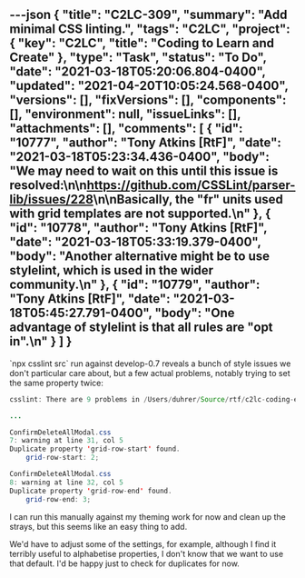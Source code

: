 ---json
{
  "title": "C2LC-309",
  "summary": "Add minimal CSS linting.",
  "tags": "C2LC",
  "project": {
    "key": "C2LC",
    "title": "Coding to Learn and Create"
  },
  "type": "Task",
  "status": "To Do",
  "date": "2021-03-18T05:20:06.804-0400",
  "updated": "2021-04-20T10:05:24.568-0400",
  "versions": [],
  "fixVersions": [],
  "components": [],
  "environment": null,
  "issueLinks": [],
  "attachments": [],
  "comments": [
    {
      "id": "10777",
      "author": "Tony Atkins [RtF]",
      "date": "2021-03-18T05:23:34.436-0400",
      "body": "We may need to wait on this until this issue is resolved:\n\n<https://github.com/CSSLint/parser-lib/issues/228>\n\nBasically, the \"fr\" units used with grid templates are not supported.\n"
    },
    {
      "id": "10778",
      "author": "Tony Atkins [RtF]",
      "date": "2021-03-18T05:33:19.379-0400",
      "body": "Another alternative might be to use stylelint, which is used in the wider community.\n"
    },
    {
      "id": "10779",
      "author": "Tony Atkins [RtF]",
      "date": "2021-03-18T05:45:27.791-0400",
      "body": "One advantage of stylelint is that all rules are \"opt in\".\n"
    }
  ]
}
---
\`npx csslint src\` run against develop-0.7 reveals a bunch of style issues we don't particular care about, but a few actual problems, notably trying to set the same property twice:

```java
csslint: There are 9 problems in /Users/duhrer/Source/rtf/c2lc-coding-environment/src/ConfirmDeleteAllModal.css.

...

ConfirmDeleteAllModal.css
7: warning at line 31, col 5
Duplicate property 'grid-row-start' found.
    grid-row-start: 2;

ConfirmDeleteAllModal.css
8: warning at line 32, col 5
Duplicate property 'grid-row-end' found.
    grid-row-end: 3;
```

I can run this manually against my theming work for now and clean up the strays, but this seems like an easy thing to add.

We'd have to adjust some of the settings, for example, although I find it terribly useful to alphabetise properties, I don't know that we want to use that default.  I'd be happy just to check for duplicates for now.

        